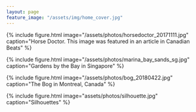 ```yaml
---
layout: page
feature_image: "/assets/img/home_cover.jpg"
---
```

{% include figure.html image="/assets/photos/horsedoctor_20171111.jpg" caption="Horse Doctor. This image was featured in an article in Canadian Beats" %}
  
{% include figure.html image="/assets/photos/marina_bay_sands_sg.jpg" caption="Gardens by the Bay in Singapore" %}

{% include figure.html image="/assets/photos/bog_20180422.jpg" caption="The Bog in Montreal, Canada" %}

{% include figure.html image="assets/photos/silhouette.jpg" caption="Silhouettes" %}


